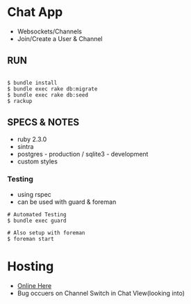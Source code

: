 # Chat App
- Websockets/Channels
- Join/Create a User & Channel

## RUN
```

$ bundle install
$ bundle exec rake db:migrate
$ bundle exec rake db:seed
$ rackup
```

## SPECS & NOTES
- ruby 2.3.0
- sintra
- postgres - production / sqlite3 - development
- custom styles


### Testing
- using rspec 
- can be used with guard & foreman

```
# Automated Testing
$ bundle exec guard

# Also setup with foreman
$ foreman start
```

# Hosting
- [Online Here](https://intense-temple-95153.herokuapp.com/)
- Bug occuers on Channel Switch in Chat VIew(looking into)
